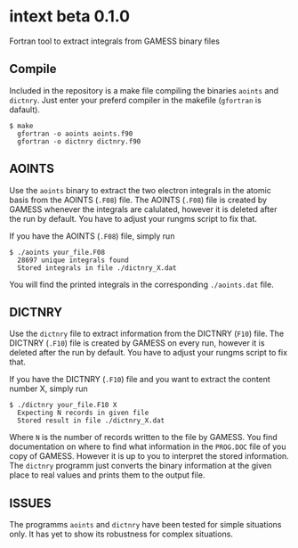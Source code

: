 # intext beta 0.1.0
Fortran tool to extract integrals from GAMESS binary files

## Compile
Included in the repository is a make file compiling the binaries `aoints` and `dictnry`. Just enter your preferd compiler in the makefile (`gfortran` is dafault).

    $ make
      gfortran -o aoints aoints.f90
      gfortran -o dictnry dictnry.f90
      
## AOINTS
Use the `aoints` binary to extract the two electron integrals in the atomic basis from the AOINTS (`.F08`) file. The AOINTS (`.F08`) file is created by GAMESS whenever the integrals are calulated, however it is deleted after the run by default. You have to adjust your rungms script to fix that. 

If you have the AOINTS (`.F08`) file, simply run 

    $ ./aoints your_file.F08
      28697 unique integrals found
      Stored integrals in file ./dictnry_X.dat 

You will find the printed integrals in the corresponding `./aoints.dat` file. 

## DICTNRY
Use the `dictnry` file to extract information from the DICTNRY (`F10`) file. The DICTNRY (`.F10`) file is created by GAMESS on every run, however it is deleted after the run by default. You have to adjust your rungms script to fix that. 

If you have the DICTNRY (`.F10`) file and you want to extract the content number X, simply run

    $ ./dictnry your_file.F10 X
      Expecting N records in given file
      Stored result in file ./dictnry_X.dat 

Where `N` is the number of records written to the file by GAMESS. You find documentation on where to find what information in the `PROG.DOC` file of you copy of GAMESS. However it is up to you to interpret the stored information. The `dictnry` programm just converts the binary information at the given place to real values and prints them to the output file. 

## ISSUES
The programms `aoints` and `dictnry` have been tested for simple situations only. It has yet to show its robustness for complex situations.
